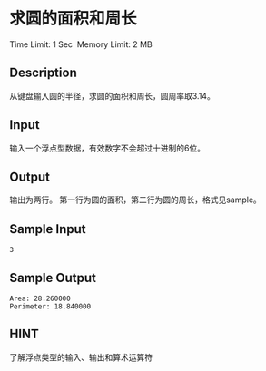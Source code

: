 # 求圆的面积和周长
Time Limit: 1 Sec  Memory Limit: 2 MB


## Description
从键盘输入圆的半径，求圆的面积和周长，圆周率取3.14。

## Input
输入一个浮点型数据，有效数字不会超过十进制的6位。

## Output
输出为两行。
第一行为圆的面积，第二行为圆的周长，格式见sample。

## Sample Input
```
3
```
## Sample Output
```
Area: 28.260000
Perimeter: 18.840000

```

## HINT
了解浮点类型的输入、输出和算术运算符
